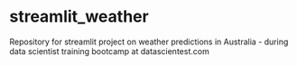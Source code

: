 # streamlit_weather
Repository for streamlit project on weather predictions in Australia - during data scientist training bootcamp at datascientest.com
